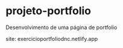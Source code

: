 # projeto-portfolio
Desenvolvimento de uma página de portfolio

site: exercicioportfoliodnc.netlify.app
